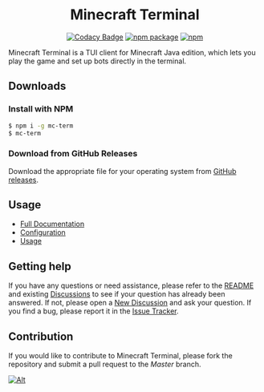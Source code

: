 <div align="center">

# Minecraft Terminal

</div>

<div align="center">

[![Codacy Badge](https://app.codacy.com/project/badge/Grade/5d815c7321aa468fa37b3f3509757b6c)](https://www.codacy.com/gh/MC-Terminal/minecraft-terminal/dashboard?utm_source=github.com&utm_medium=referral&utm_content=MC-Terminal/minecraft-terminal&utm_campaign=Badge_Grade) [![npm package](https://badge.fury.io/js/mc-term.svg)](https://www.npmjs.com/package/mc-term) [![npm](https://img.shields.io/npm/dw/mc-term)](https://www.npmjs.com/package/mc-term)

</div>

Minecraft Terminal is a TUI client for Minecraft Java edition, which lets you play the game and set up bots directly in the terminal.

## Downloads

### Install with NPM

```bash
$ npm i -g mc-term
$ mc-term
```

### Download from GitHub Releases

Download the appropriate file for your operating system from [GitHub releases](https://github.com/MC-Terminal/minecraft-terminal/releases).

## Usage

* [Full Documentation](https://github.com/MC-Terminal/minecraft-terminal/wiki)
* [Configuration](https://github.com/MC-Terminal/minecraft-terminal/wiki/Configuration)
* [Usage](https://github.com/MC-Terminal/minecraft-terminal/wiki/Usage)

## Getting help

If you have any questions or need assistance, please refer to the [README](https://github.com/MC-Terminal/minecraft-terminal#readme) and existing [Discussions](https://github.com/MC-Terminal/minecraft-terminal/discussions) to see if your question has already been answered. If not, please open a [New Discussion](https://github.com/MC-Terminal/minecraft-terminal/discussions/new) and ask your question. If you find a bug, please report it in the [Issue Tracker](https://github.com/MC-Terminal/minecraft-terminal/issues).

## Contribution

If you would like to contribute to Minecraft Terminal, please fork the repository and submit a pull request to the _Master_ branch.

[![Alt](https://repobeats.axiom.co/api/embed/ca7a84ac45ec125429b40b0672e005c4042f9108.svg "Repobeats analytics")](https://github.com/MC-Terminal/minecraft-terminal/graphs/contributors)
